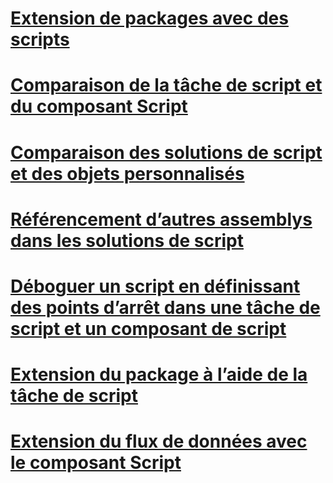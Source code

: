 # [Extension de packages avec des scripts](extending-packages-with-scripting.md)
# [Comparaison de la tâche de script et du composant Script](comparing-the-script-task-and-the-script-component.md)
# [Comparaison des solutions de script et des objets personnalisés](comparing-scripting-solutions-and-custom-objects.md)
# [Référencement d’autres assemblys dans les solutions de script](referencing-other-assemblies-in-scripting-solutions.md)
# [Déboguer un script en définissant des points d’arrêt dans une tâche de script et un composant de script](debug-a-script-by-setting-breakpoints-in-a-script-task-and-script-component.md)
# [Extension du package à l’aide de la tâche de script](../../integration-services/extending-packages-scripting/task/extending-the-package-with-the-script-task.md)
# [Extension du flux de données avec le composant Script](../../integration-services/extending-packages-scripting/data-flow-script-component/extending-the-data-flow-with-the-script-component.md)
